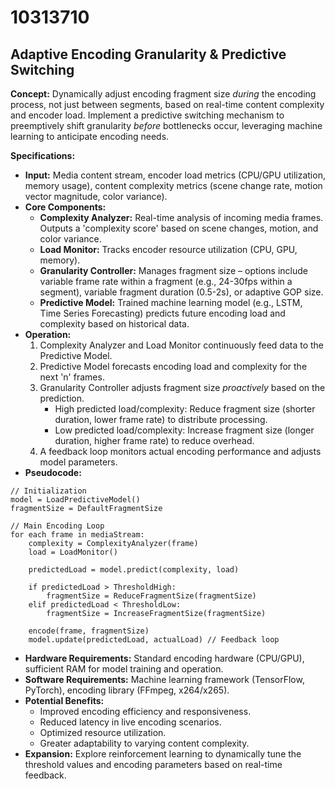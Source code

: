 # 10313710

## Adaptive Encoding Granularity & Predictive Switching

**Concept:** Dynamically adjust encoding fragment size *during* the encoding process, not just between segments, based on real-time content complexity and encoder load. Implement a predictive switching mechanism to preemptively shift granularity *before* bottlenecks occur, leveraging machine learning to anticipate encoding needs.

**Specifications:**

*   **Input:** Media content stream, encoder load metrics (CPU/GPU utilization, memory usage), content complexity metrics (scene change rate, motion vector magnitude, color variance).
*   **Core Components:**
    *   **Complexity Analyzer:** Real-time analysis of incoming media frames. Outputs a 'complexity score' based on scene changes, motion, and color variance.
    *   **Load Monitor:** Tracks encoder resource utilization (CPU, GPU, memory).
    *   **Granularity Controller:** Manages fragment size – options include variable frame rate within a fragment (e.g., 24-30fps within a segment), variable fragment duration (0.5-2s), or adaptive GOP size.
    *   **Predictive Model:** Trained machine learning model (e.g., LSTM, Time Series Forecasting) predicts future encoding load and complexity based on historical data. 
*   **Operation:**
    1.  Complexity Analyzer and Load Monitor continuously feed data to the Predictive Model.
    2.  Predictive Model forecasts encoding load and complexity for the next 'n' frames.
    3.  Granularity Controller adjusts fragment size *proactively* based on the prediction.
        *   High predicted load/complexity: Reduce fragment size (shorter duration, lower frame rate) to distribute processing.
        *   Low predicted load/complexity: Increase fragment size (longer duration, higher frame rate) to reduce overhead.
    4.  A feedback loop monitors actual encoding performance and adjusts model parameters.
*   **Pseudocode:**

```
// Initialization
model = LoadPredictiveModel()
fragmentSize = DefaultFragmentSize

// Main Encoding Loop
for each frame in mediaStream:
    complexity = ComplexityAnalyzer(frame)
    load = LoadMonitor()

    predictedLoad = model.predict(complexity, load)

    if predictedLoad > ThresholdHigh:
        fragmentSize = ReduceFragmentSize(fragmentSize)
    elif predictedLoad < ThresholdLow:
        fragmentSize = IncreaseFragmentSize(fragmentSize)

    encode(frame, fragmentSize)
    model.update(predictedLoad, actualLoad) // Feedback loop
```

*   **Hardware Requirements:** Standard encoding hardware (CPU/GPU), sufficient RAM for model training and operation.
*   **Software Requirements:** Machine learning framework (TensorFlow, PyTorch), encoding library (FFmpeg, x264/x265).
*   **Potential Benefits:**
    *   Improved encoding efficiency and responsiveness.
    *   Reduced latency in live encoding scenarios.
    *   Optimized resource utilization.
    *   Greater adaptability to varying content complexity.
*   **Expansion:** Explore reinforcement learning to dynamically tune the threshold values and encoding parameters based on real-time feedback.